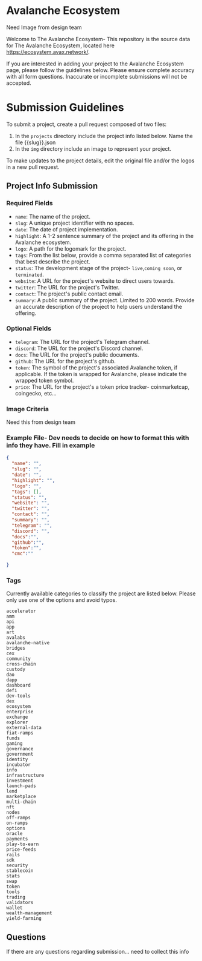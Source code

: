 
# Avalanche Ecosystem

Need Image from design team

Welcome to The Avalanche Ecosystem- This repository is the source data for The Avalanche Ecosystem, located here <https://ecosystem.avax.network/>.

If you are interested in adding your project to the Avalanche Ecosystem page, please follow the guidelines below. Please ensure complete accuracy with all form questions. Inaccurate or incomplete submissions will not be accepted.

# Submission Guidelines

To submit a project, create a pull request composed of two files:

  1. In the `projects` directory include the project info listed below. Name the file {{slug}}.json
  2. In the `img` directory include an image to represent your project.

To make updates to the project details, edit the original file and/or the logos in a new pull request.

## Project Info Submission

### **Required Fields**

- `name`: The name of the project.
- `slug`: A unique project identifier with no spaces.
- `date`: The date of project implementation.
- `highlight`: A 1-2 sentence summary of the project and its offering in the Avalanche ecosystem.
- `logo`: A path for the logomark for the project.
- `tags`: From the list below, provide a comma separated list of categories that best describe the project.
- `status`: The development stage of the project- `live`,`coming soon`, or `terminated`.
- `website`: A URL for the project's website to direct users towards.
- `twitter`: The URL for the project's Twitter.
- `contact`: The project's public contact email.
- `summary`: A public summary of the project. Limited to 200 words. Provide an accurate description of the project to help users understand the offering.

### **Optional Fields**

- `telegram`: The URL for the project's Telegram channel.
- `discord`: The URL for the project's Discord channel.
- `docs`: The URL for the project's public documents.
- `github`: The URL for the project's github.
- `token`: The symbol of the project's associated Avalanche token, if applicable. If the token is wrapped for Avalanche, please indicate the wrapped token symbol.
- `price`: The URL for the project's a token price tracker- coinmarketcap, coingecko, etc...

### Image Criteria

Need this from design team

### Example File- Dev needs to decide on how to format this with info they have. Fill in example

```json
{
  "name": "",
  "slug": "",
  "date": "",
  "highlight": "",
  "logo": "",
  "tags": [],
  "status": "",
  "website": "",
  "twitter": "",
  "contact": "",
  "summary": "",
  "telegram": "",
  "discord": "",
  "docs":"",
  "github":"",
  "token":"",
  "cmc":""
  
}
```

### Tags

Currently available categories to classify the project are listed below. Please only use one of the options and avoid typos.

```text
accelerator
amm
api
app
art
avalabs
avalanche-native
bridges
cex
community
cross-chain
custody
dao
dapp
dashboard
defi
dev-tools
dex
ecosystem
enterprise
exchange
explorer
external-data
fiat-ramps
funds
gaming
governance
government
identity
incubator
info
infrastructure
investment
launch-pads
lend
marketplace
multi-chain
nft
nodes
off-ramps
on-ramps
options
oracle
payments
play-to-earn
price-feeds
rails
sdk
security
stablecoin
stats
swap
token
tools
trading
validators
wallet
wealth-management
yield-farming
```

## Questions

If there are any questions regarding submission... need to collect this info
